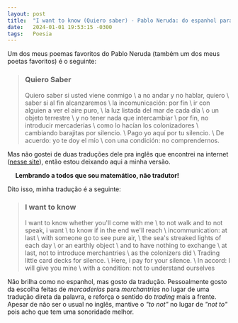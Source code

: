 ```yaml
---
layout: post
title:  "I want to know (Quiero saber) - Pablo Neruda: do espanhol para o inglês"
date:   2024-01-01 19:53:15 -0300
tags:   Poesia
---
```


Um dos meus poemas favoritos do Pablo Neruda (também um dos meus poetas favoritos) é o seguinte:

> <h3> Quiero Saber </h3>
>
> Quiero saber si usted viene conmigo \\
> a no andar y no hablar, quiero \\
> saber si al fin alcanzaremos \\
> la incomunicación: por fin \\
> ir con alguien a ver el aire puro, \\
> la luz listada del mar de cada día \\
> o un objeto terrestre \\
> y no tener nada que intercambiar \\
> por fin, no introducir mercaderías \\
> como lo hacían los colonizadores \\
> cambiando barajitas por silencio. \\
> Pago yo aquí por tu silencio. \\
> De acuerdo: yo te doy el mío \\
> con una condición: no comprendernos.

Mas não gostei de duas traduções dele pra inglês que encontrei na internet ([nesse site](https://lyricstranslate.com/en/quiero-saber-i-want-know.html-0)), então estou deixando aqui a minha versão.

&emsp; **Lembrando a todos que sou matemático, não tradutor!**

Dito isso, minha tradução é a seguinte:

> <h3> I want to know </h3>
>
> I want to know whether you'll come with me \\
> to not walk and to not speak, i want \\
> to know if in the end we'll reach \\
> incommunication: at last \\
> with someone go to see pure air, \\
> the sea's streaked lights of each day \\
> or an earthly object \\
> and to have nothing to exchange \\
> at last, not to introduce merchantries \\
> as the colonizers did \\
> Trading little card decks for silence. \\
> Here, i pay for your silence. \\
> In accord: I will give you mine \\
> with a condition: not to understand ourselves

Não brilha como no espanhol, mas gosto da tradução. Pessoalmente gosto da escolha feitas de _mercaderías_ para _merchantries_ no lugar de uma tradução direta da palavra, e reforça o sentido do _trading_ mais a frente. Apesar de não ser o usual no inglês, mantive o _"to not"_ no lugar de _"not to"_ pois acho que tem uma sonoridade melhor.

